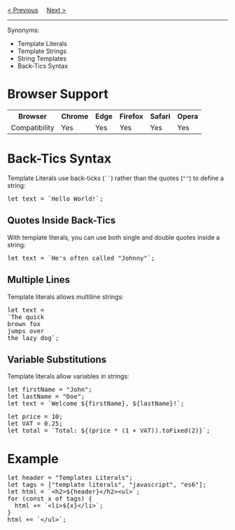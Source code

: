 <a href="/JS/Strings/Search.md">&lt; Previous</a>
&nbsp;&nbsp;&nbsp;
<a href="/JS/Numbers/Main.md">Next &gt;</a>
<hr>
Synonyms:
<ul>
  <li>Template Literals</li>
  <li>Template Strings</li>
  <li>String Templates</li>
  <li>Back-Tics Syntax</li>
</ul>
<h1>Browser Support</h1>
<table class="ws-table-all notranslate">
  <tr>
    <th>Browser</th>
    <th>Chrome</th>
    <th>Edge</th>
    <th>Firefox</th>
    <th>Safari</th>
    <th>Opera</th>
  </tr>
  <tr>
    <td>Compatibility</td>
    <td>Yes</td>
    <td>Yes</td>
    <td>Yes</td>
    <td>Yes</td>
    <td>Yes</td>
  </tr>
</table>
<h1>Back-Tics Syntax</h1>
Template Literals use back-ticks (<code>``</code>) rather than the quotes (<code>""</code>) to define a string:
<pre>let text = `Hello World!`;</pre>
<h2>Quotes Inside Back-Tics</h2>
With template literals, you can use both single and double quotes inside a string:
<pre>let text = `He's often called "Johnny"`;</pre>
<h2>Multiple Lines</h2>
Template literals allows multiline strings:
<pre>
let text =
`The quick
brown fox
jumps over
the lazy dog`;
</pre>
<h2>Variable Substitutions</h2>
Template literals allow variables in strings:
<pre>
let firstName = "John";
let lastName = "Doe";
let text = `Welcome ${firstName}, ${lastName}!`;
</pre>
<pre>
let price = 10;
let VAT = 0.25;
let total = `Total: ${(price * (1 + VAT)).toFixed(2)}`;
</pre>
<h1>Example</h1>
<pre>
let header = "Templates Literals";
let tags = ["template literals", "javascript", "es6"];
let html = `&lt;h2&gt;${header}&lt;/h2&gt;&lt;ul&gt;`; 
for (const x of tags) {
  html += `&lt;li&gt;${x}&lt;/li&gt;`;
}
html += `&lt;/ul&gt;`;
</pre>
